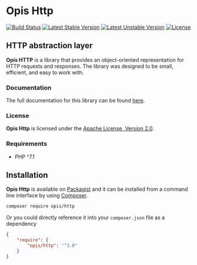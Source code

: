 Opis Http
=========
[![Build Status](https://travis-ci.org/opis/http.svg?branch=master)](https://travis-ci.org/opis/http)
[![Latest Stable Version](https://poser.pugx.org/opis/http/version.png)](https://packagist.org/packages/opis/http)
[![Latest Unstable Version](https://poser.pugx.org/opis/http/v/unstable.png)](https://packagist.org/packages/opis/http)
[![License](https://poser.pugx.org/opis/http/license.png)](https://packagist.org/packages/opis/http)

HTTP abstraction layer
---------------------
**Opis HTTP** is a library that provides an object-oriented representation for HTTP requests and responses.
The library was designed to be small, efficient, and easy to work with.

### Documentation

The full documentation for this library can be found [here][documentation].

### License

**Opis Http** is licensed under the [Apache License, Version 2.0][apache_license].

### Requirements

* PHP ^7.1

## Installation

**Opis Http** is available on [Packagist] and it can be installed from a 
command line interface by using [Composer]. 

```bash
composer require opis/http
```

Or you could directly reference it into your `composer.json` file as a dependency

```json
{
    "require": {
        "opis/http": "^3.0"
    }
}
```

[documentation]: https://www.opis.io/http
[apache_license]: https://www.apache.org/licenses/LICENSE-2.0 "Apache License"
[Packagist]: https://packagist.org/packages/opis/http "Packagist"
[Composer]: https://getcomposer.org "Composer"
